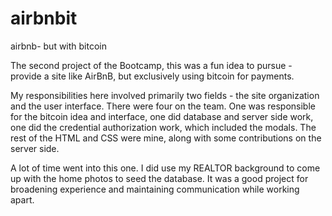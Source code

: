 # airbnbit

airbnb- but with bitcoin

The second project of the Bootcamp, this was a fun idea to pursue - provide a site like AirBnB, but exclusively using bitcoin for payments. 

My responsibilities here involved primarily two fields - the site organization and the user interface. There were four on the team. One was responsible for the bitcoin idea and interface, one did database and server side work, one did the credential authorization work, which included the modals. The rest of the HTML and CSS were mine, along with some contributions on the server side.

A lot of time went into this one. I did use my REALTOR background to come up with the home photos to seed the database. It was a good project for broadening experience and maintaining communication while working apart.
